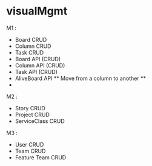 visualMgmt
==========


M1 :

* Board CRUD
* Column CRUD
* Task CRUD
* Board API (CRUD)
* Column API (CRUD)
* Task API (CRUD)
* AliveBoard API
** Move from a column to another
**
*


M2 :

* Story CRUD
* Project CRUD
* ServiceClass CRUD

M3 :

* User CRUD
* Team CRUD
* Feature Team CRUD